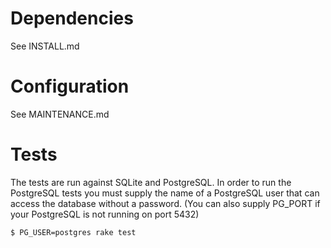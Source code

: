 # Dependencies

See INSTALL.md

# Configuration

See MAINTENANCE.md

# Tests

The tests are run against SQLite and PostgreSQL.
In order to run the PostgreSQL tests you must supply the name of a PostgreSQL
user that can access the database without a password.
(You can also supply PG_PORT if your PostgreSQL is not running on port 5432)

```shell
$ PG_USER=postgres rake test
```
